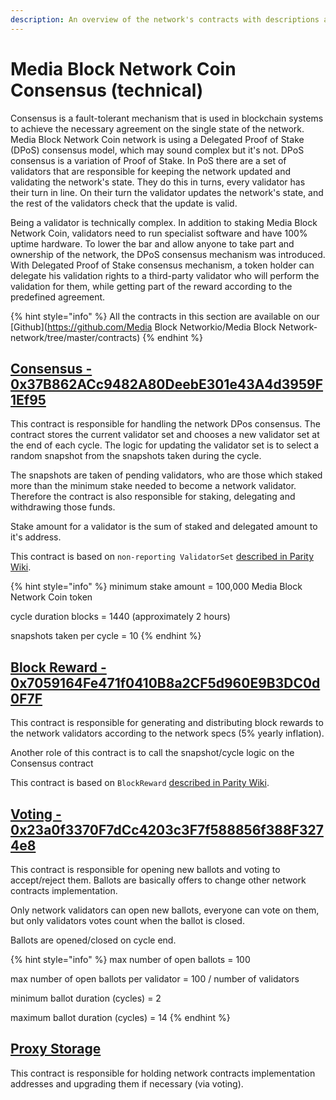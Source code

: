 ```yaml
---
description: An overview of the network's contracts with descriptions and links
---
```


# Media Block Network Coin Consensus \(technical\)

Consensus is a fault-tolerant mechanism that is used in blockchain systems to achieve the necessary agreement on the single state of the network. Media Block Network Coin network is using a Delegated Proof of Stake \(DPoS\) consensus model, which may sound complex but it's not. DPoS consensus is a variation of Proof of Stake. In PoS there are a set of validators that are responsible for keeping the network updated and validating the network's state. They do this in turns, every validator has their turn in line. On their turn the validator updates the network's state, and the rest of the validators check that the update is valid.

Being a validator is technically complex. In addition to staking Media Block Network Coin, validators need to run specialist software and have 100% uptime hardware. To lower the bar and allow anyone to take part and ownership of the network, the DPoS consensus mechanism was introduced. With Delegated Proof of Stake consensus mechanism, a token holder can delegate his validation rights to a third-party validator who will perform the validation for them, while getting part of the reward according to the predefined agreement.

{% hint style="info" %}
All the contracts in this section are available on our [Github](https://github.com/Media Block Networkio/Media Block Network-network/tree/master/contracts)
{% endhint %}

## [Consensus - 0x37B862ACc9482A80DeebE301e43A4d3959F1Ef95](https://MBCscan.com/address/0x37B862ACc9482A80DeebE301e43A4d3959F1Ef95)

This contract is responsible for handling the network DPos consensus. The contract stores the current validator set and chooses a new validator set at the end of each cycle. The logic for updating the validator set is to select a random snapshot from the snapshots taken during the cycle.

The snapshots are taken of pending validators, who are those which staked more than the minimum stake needed to become a network validator. Therefore the contract is also responsible for staking, delegating and withdrawing those funds.

Stake amount for a validator is the sum of staked and delegated amount to it's address.

This contract is based on `non-reporting ValidatorSet` [described in Parity Wiki](https://wiki.parity.io/Validator-Set.html#non-reporting-contract).

{% hint style="info" %}
minimum stake amount = 100,000 Media Block Network Coin token

cycle duration blocks = 1440 \(approximately 2 hours\)

snapshots taken per cycle = 10
{% endhint %}

## [Block Reward - 0x7059164Fe471f0410B8a2CF5d960E9B3DC0d0F7F](https://MBCscan.com/address/0x7059164Fe471f0410B8a2CF5d960E9B3DC0d0F7F)

This contract is responsible for generating and distributing block rewards to the network validators according to the network specs \(5% yearly inflation\).

Another role of this contract is to call the snapshot/cycle logic on the Consensus contract

This contract is based on `BlockReward` [described in Parity Wiki](https://wiki.parity.io/Block-Reward-Contract).

## [Voting - 0x23a0f3370F7dCc4203c3F7f588856f388F3274e8](https://MBCscan.com/address/0x23a0f3370F7dCc4203c3F7f588856f388F3274e8)

This contract is responsible for opening new ballots and voting to accept/reject them. Ballots are basically offers to change other network contracts implementation.

Only network validators can open new ballots, everyone can vote on them, but only validators votes count when the ballot is closed.

Ballots are opened/closed on cycle end.

{% hint style="info" %}
max number of open ballots = 100

max number of open ballots per validator = 100 / number of validators

minimum ballot duration \(cycles\) = 2

maximum ballot duration \(cycles\) = 14
{% endhint %}

## [Proxy Storage](https://MBCscan.com/address/0x258aAF236D185119e363b941d232F76bDbe9B61D)

This contract is responsible for holding network contracts implementation addresses and upgrading them if necessary \(via voting\).


